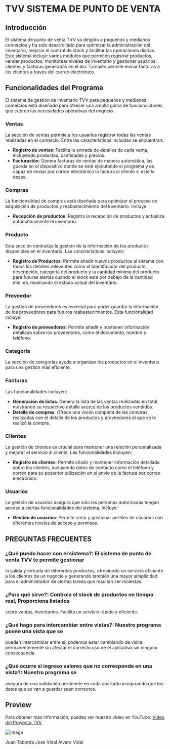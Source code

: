 # TVV SISTEMA DE PUNTO DE VENTA

## Introducción

El sistema de punto de venta TVV va dirigido a pequeños y medianos comercios y ha sido desarrollado para optimizar la administración del inventario, mejorar el control de stock y facilitar las operaciones diarias. Este sistema incluye varios módulos que permiten registrar productos, vender productos, monitorear niveles de inventario y gestionar usuarios, clientes y facturas generadas en el día. También permite enviar facturas a los clientes a través del correo electrónico.

## Funcionalidades del Programa

El sistema de gestión de inventario TVV para pequeños y medianos comercios está diseñado para ofrecer una amplia gama de funcionalidades que cubren las necesidades operativas del negocio.

### Ventas
La sección de ventas permite a los usuarios registrar todas las ventas realizadas en el comercio. Entre las características incluidas se encuentran:

- **Registro de ventas**: Facilita la entrada de detalles de cada venta, incluyendo productos, cantidades y precios.
- **Facturación**: Genera facturas de ventas de manera automática, las guarda en el dispositivo donde se esté ejecutando el programa y es capaz de enviar por correo electrónico la factura al cliente si este lo desea.

### Compras
La funcionalidad de compras está diseñada para optimizar el proceso de adquisición de productos y reabastecimiento del inventario. Incluye:

- **Recepción de productos**: Registra la recepción de productos y actualiza automáticamente el inventario.

### Producto
Esta sección centraliza la gestión de la información de los productos disponibles en el inventario. Las características incluyen:

- **Registro de Productos**: Permite añadir nuevos productos al sistema con todos los detalles relevantes como el Identificador del producto, descripción, categoría del producto y la cantidad mínima del producto para futuras alertas cuando el stock esté por debajo de la cantidad mínima, mostrando el estado actual del inventario.

### Proveedor
La gestión de proveedores es esencial para poder guardar la información de los proveedores para futuros reabastecimientos. Esta funcionalidad incluye:

- **Registro de proveedores**: Permite añadir y mantener información detallada sobre los proveedores, como el documento, nombre y teléfono.

### Categoría
La sección de categorías ayuda a organizar los productos en el inventario para una gestión más eficiente.

### Facturas
Las funcionalidades incluyen:

- **Generación de listas**: Genera la lista de las ventas realizadas en total mostrando su respectivo detalle acerca de los productos vendidos.
- **Detalle de compras**: Ofrece una visión completa de las compras realizadas con el detalle de los productos y proveedores al que se le realizó la compra.

### Clientes
La gestión de clientes es crucial para mantener una relación personalizada y mejorar el servicio al cliente. Las funcionalidades incluyen:

- **Registro de clientes**: Permite añadir y mantener información detallada sobre los clientes, incluyendo datos de contacto como el teléfono y correo para su posterior utilización en el envío de la factura por correo electrónico.

### Usuarios
La gestión de usuarios asegura que solo las personas autorizadas tengan acceso a ciertas funcionalidades del sistema. Incluye:

- **Gestión de usuarios**: Permite crear y gestionar perfiles de usuarios con diferentes niveles de acceso y permisos.

## PREGUNTAS FRECUENTES

### ¿Qué puedo hacer con el sistema?: El sistema de punto de venta TVV te permite gestionar
la salida y entrada de diferentes productos, ofreciendo un servicio eficiente a los clientes de
un negocio y generando también una mayor simplicidad para el administrador de ciertas
tareas que resultan ser molestas.
### ¿Para qué sirve?: Controla el stock de productos en tiempo real, Proporciona listados
sobre ventas, inventarios. Facilita un servicio rápido y eficiente. 
### ¿Qué hago para intercambiar entre vistas?: Nuestro programa posee una vista que se
pueden intercambiar entre sí, podemos estar cambiando de visita permanentemente sin
afectar el correcto uso de el aplicativo sin ninguna consecuencia.
### ¿Qué ocurre si ingreso valores que no corresponde en una vista?: Nuestro programa se
asegura de una validación pertinente en cada apartado asegurando que los datos que se van
a guardar sean correctos.

## Preview
Para obtener más información, puedes ver nuestro video en YouTube: [Video del Proyecto TVV](https://www.youtube.com/watch?v=xRyhACwLQcU&ab_channel=Amorfina)

![image](https://github.com/user-attachments/assets/ad8d0e80-a553-4c4e-9257-7e342371aaad)



Juan Taborda
Jose Vidal
Alvaro Vidal

